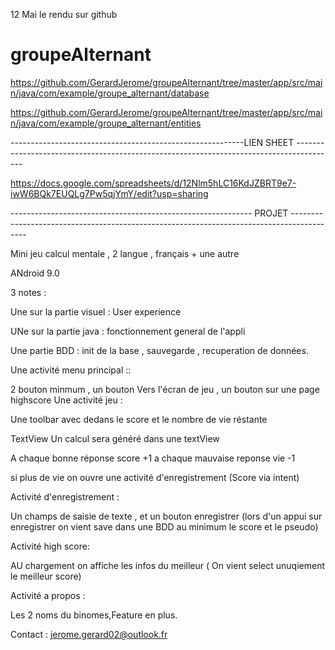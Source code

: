 
12 Mai le rendu sur github


# groupeAlternant


https://github.com/GerardJerome/groupeAlternant/tree/master/app/src/main/java/com/example/groupe_alternant/database

https://github.com/GerardJerome/groupeAlternant/tree/master/app/src/main/java/com/example/groupe_alternant/entities

----------------------------------------------------------LIEN SHEET ----------------------------------------------------------------------------------------

https://docs.google.com/spreadsheets/d/12Nlm5hLC16KdJZBRT9e7-iwW6BQk7EUQLg7Pw5qjYmY/edit?usp=sharing


------------------------------------------------------------ PROJET ------------------------------------------------------------------------------------------


Mini jeu calcul mentale , 2 langue , français + une autre

ANdroid 9.0

3 notes :

Une sur la partie visuel : User experience

UNe sur la partie java : fonctionnement general de l'appli

Une partie BDD : init de la base , sauvegarde , recuperation de données.

Une activité menu principal ::

2 bouton minmum , un bouton Vers l'écran de jeu , un bouton sur une page highscore Une activité jeu :

Une toolbar avec dedans le score et le nombre de vie réstante

TextView Un calcul sera généré dans une textView

A chaque bonne réponse score +1 a chaque mauvaise reponse vie -1

si plus de vie on ouvre une activité d'enregistrement (Score via intent)

Activité d'enregistrement :

Un champs de saisie de texte , et un bouton enregistrer (lors d'un appui sur enregistrer on vient save dans une BDD au minimum le score et le pseudo)

Activité high score:

AU chargement on affiche les infos du meilleur ( On vient select unuqiement le meilleur score)

Activité a propos :

Les 2 noms du binomes,Feature en plus.

Contact : jerome.gerard02@outlook.fr
